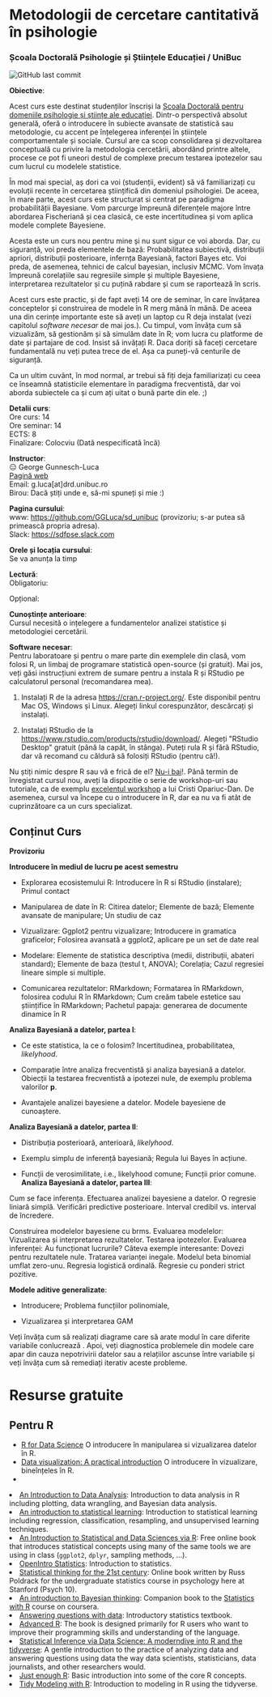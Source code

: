 # Metodologii de cercetare cantitativă în psihologie
### Școala Doctorală Psihologie și Științele Educației / UniBuc 

![GitHub last commit](https://img.shields.io/github/last-commit/GGLuca/sd_unibuc?label=last%20update%3A%20&style=flat-square)

__Obiective__:  

Acest curs este destinat studenților înscriși la [Școala Doctorală pentru domeniile psihologie și științe ale educației](http://doctorat.unibuc.ro/psihologie/prezentarea-scolii/). Dintr-o perspectivă absolut generală, oferă o introducere în subiecte avansate de statistică sau metodologie, cu accent pe înțelegerea inferenței în științele comportamentale și sociale. Cursul are ca scop consolidarea și dezvoltarea conceptuală cu privire la metodologia cercetării, abordând printre altele, procese ce pot fi uneori destul de complexe precum testarea ipotezelor sau cum lucrul cu modelele statistice.  

În mod mai special, aș dori ca voi (studenții, evident) să vă familiarizați  cu evoluții recente în cercetarea științifică din domeniul psihologiei. De aceea, în mare parte, acest curs este structurat si centrat pe paradigma probabilității Bayesiane. Vom parcurge împreună diferențele majore între abordarea Fischeriană și cea clasică, ce este incertitudinea și vom aplica modele complete Bayesiene.  

Acesta este un curs nou pentru mine și nu sunt sigur ce voi aborda. Dar, cu siguranță, voi preda elementele de bază: Probabilitatea subiectivă, distribuții apriori, distribuții posterioare, infernța Bayesiană, factori Bayes etc. Voi preda, de asemenea, tehnici de calcul bayesian, inclusiv MCMC. Vom învața împreună corelațiile sau regresiile simple și multiple Bayesiene, interpretarea rezultatelor și cu puțină rabdare și cum se raportează în scris.

Acest curs este practic, și de fapt aveți 14 ore de seminar, în care învățarea conceptelor și construirea de modele în R merg mână în mână. De aceea una din cerințe importante este să aveți un laptop cu R deja instalat (vezi capitolul *software necesar* de mai jos.). Cu timpul, vom învăța cum să vizualizăm, să gestionăm și să simulăm date în R; vom lucra cu platforme de date și partajare de cod. Insist să invățați R. Daca doriți să faceți cercetare fundamentală nu veți putea trece de el. Așa ca puneți-vă centurile de siguranță.

Ca un ultim cuvânt, în mod normal, ar trebui să fiți deja familiarizați cu ceea ce înseamnă statisticile elementare în paradigma frecventistă, dar voi aborda subiectele ca și cum ați uitat o bună parte din ele. ;)

__Detalii curs__:  
Ore curs: 14  
Ore seminar: 14  
ECTS: 8  
Finalizare: Colocviu (Dată nespecificată încă)

__Instructor__:  
:expressionless: George Gunnesch-Luca  
[Pagină web](https://www.psychologie.rw.fau.de/team/wissenschaftliche-mitarbeiterinnen/george-luca/)  
Email: g.luca[at]drd.unibuc.ro  
Birou: Dacă știți unde e, să-mi spuneți și mie :)

__Pagina cursului__:    
www: https://github.com/GGLuca/sd_unibuc  (provizoriu; s-ar putea să primească propria adresa).  
Slack: https://sdfpse.slack.com  

__Orele și locația cursului__:  
Se va anunța la timp  

__Lectură__:  
Obligatoriu: 

Opțional: 

__Cunoștințe anterioare__:  
Cursul necesită o ințelegere a fundamentelor analizei statistice și metodologiei cercetării.

__Software necesar__:  
Pentru laboratoare și pentru o mare parte din exemplele din clasă, vom folosi R, un limbaj de programare statistică open-source (și gratuit). Mai jos, veți găsi instrucțiuni extrem de sumare pentru a instala R și RStudio pe calculatorul personal (recomandarea mea).  

1. Instalați R de la adresa https://cran.r-project.org/. Este disponibil pentru Mac OS, Windows și Linux. Alegeți linkul corespunzător, descărcați și instalați.  

2. Instalați RStudio de la https://www.rstudio.com/products/rstudio/download/. Alegeți "RStudio Desktop" gratuit (până la capăt, în stânga). Puteți rula R și fără RStudio, dar vă recomand cu căldură să folosiți RStudio (pentru că!).

Nu știți nimic despre R sau vă e frică de el? [Nu-i bai](https://youtu.be/0DF4Cb-NeyM?t=1583)!. Până termin de înregistrat cursul nou, aveți la dispozitie o serie de workshop-uri sau tutoriale, ca de exemplu [excelentul workshop](https://www.youtube.com/playlist?list=PLzH57eq4okPYPdHc-eJV7FnAWw_iHHvNk) a lui Cristi Opariuc-Dan. De asemenea, cursul va începe cu o introducere în R, dar ea nu va fi atât de cuprinzătoare ca un curs specializat. 

## Conținut Curs 
__Provizoriu__

__Introducere în mediul de lucru pe acest semestru__

+ Explorarea ecosistemului R: Introducere în R si RStudio (instalare); Primul contact

+ Manipularea de date în R: Citirea datelor; Elemente de bază; Elemente avansate de manipulare; Un studiu de caz 

+ Vizualizare: Ggplot2 pentru vizualizare; Introducere in gramatica graficelor; Folosirea avansată a ggplot2, aplicare pe un set de date real

+ Modelare: Elemente de statistica descriptiva (medii, distribuții, abateri standard); Elemente de baza (testul t, ANOVA); Corelația; Cazul regresiei lineare simple si multiple.

+ Comunicarea rezultatelor: RMarkdown; Formatarea în RMarkdown, folosirea codului R în RMarkdown; Cum creăm tabele estetice sau științifice în RMarkdown; Pachetul papaja: generarea de documente dinamice în R

__Analiza Bayesiană a datelor, partea I__:

+ Ce este statistica, la ce o folosim? Incertitudinea, probabilitatea, *likelyhood*.

+ Comparație între analiza frecventistă și analiza bayesiană a datelor. Obiecții la testarea frecventistă a ipotezei nule, de exemplu problema valorilor **p**. 

+ Avantajele analizei bayesiene a datelor. Modele bayesiene de cunoaștere. 

__Analiza Bayesiană a datelor, partea II__:

+ Distribuția posterioară, anterioară, *likelyhood*. 

+ Exemplu simplu de inferență bayesiană; Regula lui Bayes în acțiune.  

+ Funcții de verosimilitate, i.e., likelyhood comune; Funcții prior comune.  
__Analiza Bayesiană a datelor, partea III__:

Cum se face inferența.
    Efectuarea analizei bayesiene a datelor.
        O regresie liniară simplă.
        Verificări predictive posterioare.
        Interval credibil vs. interval de încredere.

Construirea modelelor bayesiene cu brms.
Evaluarea modelelor:
Vizualizarea și interpretarea rezultatelor.
Testarea ipotezelor.
Evaluarea inferenței: Au funcționat lucrurile?
Câteva exemple interesante:
Dovezi pentru rezultatele nule.
Tratarea varianței inegale.
Modelul beta binomial umflat zero-unu.
Regresia logistică ordinală.
Regresie cu ponderi strict pozitive.


__Modele aditive generalizate__:

+ Introducere; Problema funcțiilor polinomiale,  

+ Vizualizarea și interpretarea GAM  

Veți învăța cum să realizați diagrame care să arate modul în care diferite variabile conlucrează . Apoi, veți diagnostica problemele din modele care apar din cauza nepotrivirii datelor sau a relațiilor ascunse între variabile și veți învăța cum să remediați iterativ aceste probleme.

# Resurse gratuite

## Pentru R

+ [R for Data Science](https://r4ds.had.co.nz) O introducere în manipularea si vizualizarea datelor în R.   
+ [Data visualization: A practical introduction](http://socviz.co) O introducere în vizualizare, bineînțeles în R.  
+   

<li><a href="https://michael-franke.github.io/intro-data-analysis/index.html">An Introduction to Data Analysis</a>: Introduction to data analysis in R including plotting, data wrangling, and Bayesian data analysis.</li>
<li><a href="https://statlearning.com/">An introduction to statistical learning</a>: Introduction to statistical learning including regression, classification, resampling, and unsupervised learning techniques.</li>
<li><a href="https://moderndive.com/">An Introduction to Statistical and Data Sciences via R</a>: Free online book that introduces statistical concepts using many of the same tools we are using in class (<code>ggplot2</code>, <code>dplyr</code>, sampling methods, &hellip;).</li>
<li><a href="https://www.openintro.org/book/stat/">OpenIntro Statistics</a>: Introduction to statistics.</li>
<li><a href="https://statsthinking21.org/">Statistical thinking for the 21st century</a>: Online book written by Russ Poldrack for the undergraduate statistics course in psychology here at Stanford (Psych 10).<br /></li>
<li><a href="https://statswithr.github.io/book/index.html">An introduction to Bayesian thinking</a>: Companion book to the <a href="https://www.coursera.org/specializations/statistics">Statistics with R</a> course on coursera.<br /></li>
<li><a href="https://crumplab.github.io/statistics/">Answering questions with data</a>: Introductory statistics textbook.</li>
<li><a href="http://adv-r.had.co.nz/">Advanced R</a>: The book is designed primarily for R users who want to improve their programming skills and understanding of the language.</li>
<li><a href="https://moderndive.com/index.html">Statistical Inference via Data Science: A moderndive into R and the tidyverse</a>: A gentle introduction to the practice of analyzing data and answering questions using data the way data scientists, statisticians, data journalists, and other researchers would.</li>
<li><a href="https://benwhalley.github.io/just-enough-r/">Just enough R</a>: Basic introduction into some of the core R concepts.</li>
<li><a href="https://www.tmwr.org/">Tidy Modeling with R</a>: Introduction to modeling in R using the tidyverse.</li>
</ul>

